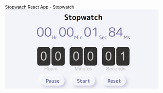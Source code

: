 
<a href='https://flip-stopwatch-with-deal.netlify.app/'>Stopwatch</a>
React App - Stopwatch </br>
![](https://github.com/Saniksi/Stopwatch/blob/master/public/stopwatch.gif)
